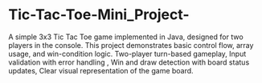 # Tic-Tac-Toe-Mini_Project-
A simple 3x3 Tic Tac Toe game implemented in Java, designed for two players in the console. This project demonstrates basic control flow, array usage, and win-condition logic. Two-player turn-based gameplay, Input validation with error handling , Win and draw detection with board status updates, Clear visual representation of the game board.
